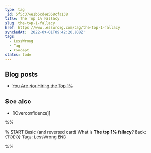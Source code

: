 ```yaml
---
type: tag
_id: 5f5c37ee1b5cdee568cfb138
title: The Top 1% Fallacy
slug: the-top-1-fallacy
href: https://www.lesswrong.com/tag/the-top-1-fallacy
synchedAt: '2022-09-01T09:42:20.808Z'
tags:
  - LessWrong
  - Tag
  - Concept
status: todo
---
```

Blog posts
----------

*   [You Are Not Hiring the Top 1%](http://lesswrong.com/lw/gy/you_are_not_hiring_the_top_1/)

See also
--------

*   [[Overconfidence]]

%%

% START
Basic (and reversed card)
What is **The top 1% fallacy**?
Back: {TODO}
Tags: LessWrong
END

%%
	
